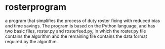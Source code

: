 # rosterprogram
a program that simplifies the process of duty roster fixing with reduced bias and time savings.
The program is based on the Python language, and has two basic files, roster.py and rosterfeed.py, in which the roster.py file contains the algorithm and the remaining file contains the data format required by the algorithm.
